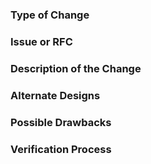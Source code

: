 ### Type of Change
<!--
What kind of change is this PR about?

e.g. Bugfix, new feature, enhanced existing functionality
-->

### Issue or RFC
<!--
Link to the issue or RFC that your change relates to.

To contribute an enhancement that isn't covered by one of the [project's issues](https://github.com/StegSchreck/uberpage/issues), please follow our [guide for suggesting an enhancement](CONTRIBUTING.md#suggesting-enhancements)
-->

### Description of the Change
<!--
We must be able to understand the design of your change from this description. If we can't get a good idea of what the code will be doing from the description here, the pull request may be closed at the maintainers' discretion. Keep in mind that the maintainer reviewing this PR may not be familiar with or have worked with the code here recently, so please walk us through the concepts.
-->

### Alternate Designs
<!-- Explain what other alternates were considered and why the proposed version was selected -->

### Possible Drawbacks
<!-- What are the possible side-effects or negative impacts of the code change? -->

### Verification Process
<!--
What process did you follow to verify that your change has the desired effects?

- How did you verify that all new functionality works as expected?
- How did you verify that all changed functionality works as expected?
- How did you verify that the change has not introduced any regressions?

Describe the actions you performed (including buttons you clicked, text you typed, commands you ran, etc.), and describe the results you observed.
-->

